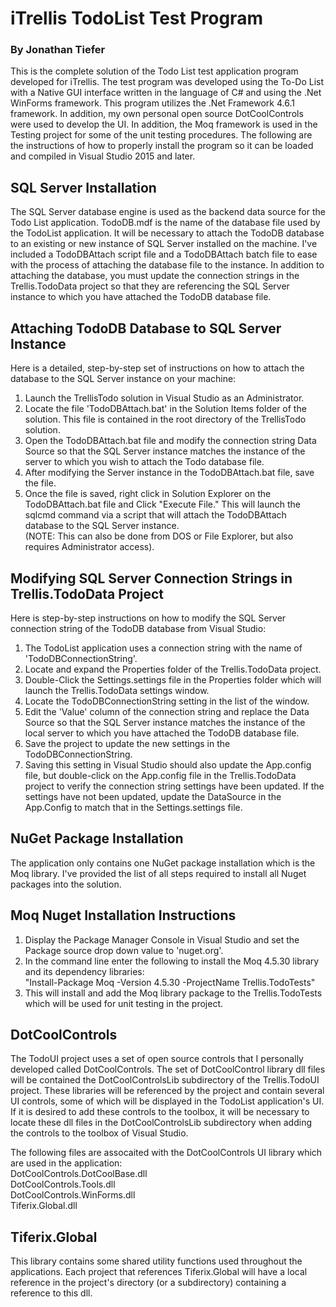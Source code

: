 # iTrellis TodoList Test Program
### By Jonathan Tiefer
This is the complete solution of the Todo List test application program developed for iTrellis.  The test program was developed using the To-Do List with a Native GUI interface written in the language of C# and using the .Net WinForms framework.  This program utilizes the .Net Framework 4.6.1 framework.  In addition, my own personal open source DotCoolControls were used to develop the UI.  In addition, the Moq framework is used in the Testing project for some of the unit testing procedures.   The following are the instructions of how to properly install the program so it can be loaded and compiled in Visual Studio 2015 and later.  




## SQL Server Installation
The SQL Server database engine is used as the backend data source for the Todo List application.  TodoDB.mdf is the name of the database file used by the TodoList application.  It will be necessary to attach the TodoDB database to an existing or new instance of SQL Server installed on the machine.   I've included a TodoDBAttach script file and a TodoDBAttach batch file to ease with the process of attaching the database file to the instance.  In addition to attaching the database, you must update the connection strings in the Trellis.TodoData project so that they are referencing the SQL Server instance to which you have attached the TodoDB database file.  


## Attaching TodoDB Database to SQL Server Instance
Here is a detailed, step-by-step set of instructions on how to attach the database to the SQL Server instance on your machine:<br/>
1. Launch the TrellisTodo solution in Visual Studio as an Administrator.<br/>
2. Locate the file 'TodoDBAttach.bat' in the Solution Items folder of the solution.  This file is contained in the root directory of the TrellisTodo solution.<br/>
3. Open the TodoDBAttach.bat file and modify the connection string Data Source so that the SQL Server instance matches the instance of the server to which you wish to attach the Todo database file.<br/>
4. After modifying the Server instance in the TodoDBAttach.bat file, save the file.<br/>
5. Once the file is saved, right click in Solution Explorer on the TodoDBAttach.bat file and Click "Execute File."  This will launch the sqlcmd command via a script that will attach the TodoDBAttach database to the SQL Server instance. <br/>
(NOTE: This can also be done from DOS or File Explorer, but also requires Administrator access).<br/>

## Modifying SQL Server Connection Strings in Trellis.TodoData Project
Here is step-by-step instructions on how to modify the SQL Server connection string of the TodoDB database from Visual Studio:<br/>
1. The TodoList application uses a connection string with the name of 'TodoDBConnectionString'.<br/>
2. Locate and expand the Properties folder of the Trellis.TodoData project.<br/>
3. Double-Click the Settings.settings file in the Properties folder which will launch the Trellis.TodoData settings window.<br/>
4. Locate the TodoDBConnectionString setting in the list of the window.<br/>
5. Edit the 'Value' column of the connection string and replace the Data Source so that the SQL Server instance matches the instance of the local server to which you have attached the TodoDB database file.<br/>
6. Save the project to update the new settings in the TodoDBConnectionString.<br/>
7. Saving this setting in Visual Studio should also update the App.config file, but double-click on the App.config file in the Trellis.TodoData project to verify the connection string settings have been updated.  If the settings have not been updated, update the DataSource in the App.Config to match that in the Settings.settings file.<br/>

## NuGet Package Installation
The application only contains one NuGet package installation which is the Moq library.  I've provided the list of all steps required to install all Nuget packages into the solution.

## Moq Nuget Installation Instructions
1. Display the Package Manager Console in Visual Studio and set the Package source drop down value to 'nuget.org'.<br/>
2. In the command line enter the following to install the Moq 4.5.30 library and its dependency libraries:<br/>
   "Install-Package Moq -Version 4.5.30 -ProjectName Trellis.TodoTests"<br/>
3. This will install and add the Moq library package to the Trellis.TodoTests which will be used for unit testing in the project.<br/>

## DotCoolControls
The TodoUI project uses a set of open source controls that I personally developed called DotCoolControls.  The set of DotCoolControl library dll files will be contained the DotCoolControlsLib subdirectory of the Trellis.TodoUI project.  These libraries will be referenced by the project and contain several UI controls, some of which will be displayed in the TodoList application's UI.  If it is desired to add these controls to the toolbox, it will be necessary to locate these dll files in the DotCoolControlsLib subdirectory when adding the controls to the toolbox of Visual Studio.  

The following files are assocaited with the DotCoolControls UI library which are used in the application:<br/>
DotCoolControls.DotCoolBase.dll<br/>
DotCoolControls.Tools.dll<br/>
DotCoolControls.WinForms.dll<br/>
Tiferix.Global.dll<br/>

## Tiferix.Global
This library contains some shared utility functions used throughout the applications.  Each project that references Tiferix.Global will have a local reference in the project's directory (or a subdirectory) containing a reference to this dll.  